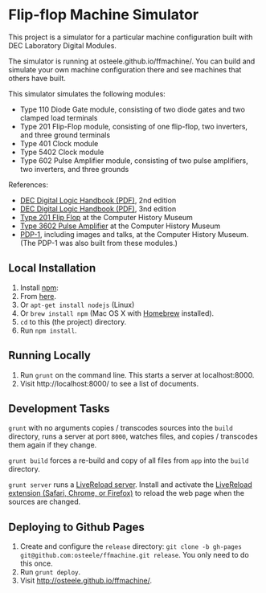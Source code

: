 # Flip-flop Machine Simulator

This project is a simulator for a particular machine configuration built with DEC Laboratory Digital Modules.

The simulator is running at osteele.github.io/ffmachine/.
You can build and simulate your own machine configuration there and see machines that others have built.

This simulator simulates the following modules:

- Type 110 Diode Gate module, consisting of two diode gates and two clamped load terminals
- Type 201 Flip-Flop module, consisting of one flip-flop, two inverters, and three ground terminals
- Type 401 Clock module
- Type 5402 Clock module
- Type 602 Pulse Amplifier module, consisting of two pulse amplifiers, two inverters, and three grounds

References:

- [DEC Digital Logic Handbook (PDF)][handbook:2nd-edition], 2nd edition
- [DEC Digital Logic Handbook (PDF)][handbook:3rd-edition], 3nd edition
- [Type 201 Flip Flop][history:flip-flop] at the Computer History Museum
- [Type 3602 Pulse Amplifier][history:pulse-amplifier] at the Computer History Museum
- [PDP-1][history:pdp-1], including images and talks, at the Computer History Museum.
(The PDP-1 was also built from these modules.)


## Local Installation

1. Install [npm][npm]:
  1. From [here][npm download].
  2. Or `apt-get install nodejs` (Linux)
  3. Or `brew install npm` (Mac OS X with [Homebrew][homebrew] installed).
2. `cd` to this (the project) directory.
3. Run `npm install`.

## Running Locally

1. Run `grunt` on the command line. This starts a server at localhost:8000.
2. Visit http://localhost:8000/ to see a list of documents.

## Development Tasks

`grunt` with no arguments copies / transcodes sources into the `build` directory, runs a server at port `8000`,
watches files, and copies / transcodes them again if they change.

`grunt build` forces a re-build and copy of all files from `app` into the `build` directory.

`grunt server` runs a [LiveReload server][LiveReload]. Install and activate the [LiveReload extension (Safari, Chrome, or Firefox)][LiveReload extensions] to reload the web page when the sources are changed.

## Deploying to Github Pages

1. Create and configure the `release` directory: `git clone -b gh-pages git@github.com:osteele/ffmachine.git release`.
You only need to do this once.
2. Run `grunt deploy`.
3. Visit http://osteele.github.io/ffmachine/.


[handbook:2nd-edition]: http://ed-thelen.org/comp-hist/DECbuildingBlockLogic2ndEd.pdf
[handbook:3rd-edition]: http://www.soemtron.org/downloads/decinfo/logichandbookmar61.pdf
[wiki:modules]: https://en.wikipedia.org/wiki/Digital_Equipment_Corporation#Digital_modules
[history:flip-flop]: http://www.computerhistory.org/collections/catalog/102633142
[history:pulse-amplifier]: http://www.computerhistory.org/collections/catalog/102696323
[history:pdp-1]: http://pdp-1.computerhistory.org/pdp-1/?f=theme&s=2

[npm]: https://npmjs.org/
[npm download]: http://nodejs.org/download/
[homebrew]: http://brew.sh/
[LiveReload]: http://livereload.com/
[LiveReload extensions]: http://feedback.livereload.com/knowledgebase/articles/86242-how-do-i-install-and-use-the-browser-extensions-
[grunt-github-pages]: https://github.com/thanpolas/grunt-github-pages
